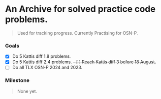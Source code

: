 # An Archive for solved practice code problems.
> Used for tracking progress.
> Currently Practising for OSN-P.
### Goals

- [x] Do 5 Kattis diff 1.8 problems.
- [x] Do 5 Kattis diff 2.4 problems.
~~- [ ] Reach Kattis diff 3 before 18 August.~~
- [ ] Do all TLX OSN-P 2024 and 2023.
### Milestone
> None yet.
